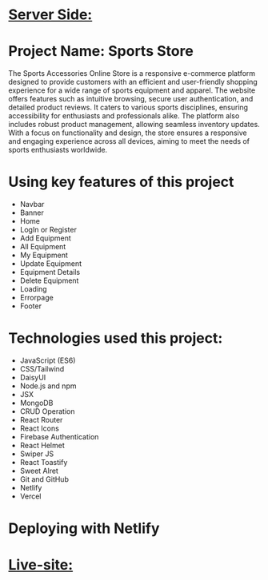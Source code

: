 # [Server Side: ](https://github.com/ahasan2912/sport-store-server)
# Project Name: Sports Store
The Sports Accessories Online Store is a responsive e-commerce platform designed to provide customers with an efficient and user-friendly shopping experience for a wide range of sports equipment and apparel. The website offers features such as intuitive browsing, secure user authentication, and detailed product reviews. It caters to various sports disciplines, ensuring accessibility for enthusiasts and professionals alike. The platform also includes robust product management, allowing seamless inventory updates. With a focus on functionality and design, the store ensures a responsive and engaging experience across all devices, aiming to meet the needs of sports enthusiasts worldwide.

#
# Using key features of this project
-  Navbar
- Banner
- Home
- LogIn or Register
- Add Equipment
- All Equipment
- My Equipment
- Update Equipment
- Equipment Details
- Delete Equipment
- Loading
- Errorpage
- Footer
#
# Technologies  used this project:
- JavaScript (ES6)
- CSS/Tailwind
- DaisyUI
- Node.js and npm
- JSX
- MongoDB
- CRUD Operation
- React Router
- React Icons
- Firebase Authentication
- React Helmet
- Swiper JS
- React Toastify
- Sweet Alret
- Git and GitHub
- Netlify
- Vercel


#

# Deploying with Netlify
# [Live-site: ](https://sport-equipment-store2912.netlify.app/)

